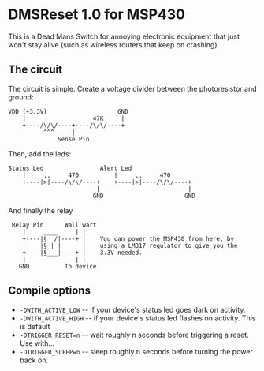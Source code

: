 # DMSReset 1.0 for MSP430

This is a Dead Mans Switch for annoying electronic equipment that just won't stay
alive (such as wireless routers that keep on crashing).

## The circuit

The circuit is simple. Create a voltage divider between the photoresistor and ground:

    VDD (+3.3V)                    GND
        |                   47K     |
        +----/\/\/----+----/\/\/----+
              ^^^     |
                  Sense Pin

Then, add the leds:

    Status Led                Alert Led
        |     ,,     470          |     ,,     470
        +----|>|----/\/\/----+    +----|>|----/\/\/----+
                             |                         |
                            GND                       GND

And finally the relay

     Relay Pin      Wall wart
        |     ____     | |
        +----|§  /|----+ |    You can power the MSP430 from here, by
             |§ | |      |    using a LM317 regulator to give you the
        +----|§___|----+ |    3.3V needed.
        |              | |
       GND          To device

## Compile options

 * `-DWITH_ACTIVE_LOW` -- if your device's status led goes dark on activity.
 * `-DWITH_ACTIVE_HIGH` -- if your device's status led flashes on activity. This is default
 * `-DTRIGGER_RESET=n` -- wait roughly n seconds before triggering a reset. Use with...
 * `-DTRIGGER_SLEEP=n` -- sleep roughly n seconds before turning the power back on.
